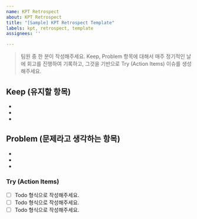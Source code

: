 ```yaml
---
name: KPT Retrospect
about: KPT Retrospect
title: "[Sample] KPT Retrospect Template"
labels: kpt, retrospect, template
assignees: ''

---
```


>팀원 중 한 분이 작성해주세요.
Keep, Problem 항목에 대해서 매주 정기적인 날에 회고를 진행하여 기록하고, 그것을 기반으로 Try (Action Items) 이슈를 생성해주세요.

## Keep (유지할 항목)
 - 
 -
 -

## Problem (문제라고 생각하는 항목)
 -
 -
 -

### Try (Action Items)
 - [ ] Todo 형식으로 작성해주세요.
 - [ ] Todo 형식으로 작성해주세요.
 - [ ] Todo 형식으로 작성해주세요.
